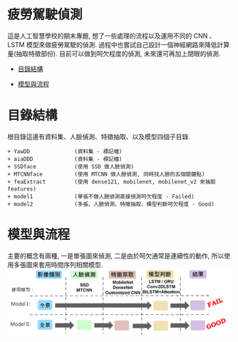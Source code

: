 # 疲勞駕駛偵測
這是人工智慧學校的期末專題, 想了一些處理的流程以及運用不同的 CNN 、 LSTM 模型來做疲勞駕駛的偵測.
過程中也嘗試自己設計一個神經網路來降低計算量(抽取特徵部份).
目前可以做到呵欠程度的偵測, 未來還可再加上閉眼的偵測.

+ [目錄結構](#目錄結構)

+ [模型與流程](#模型與流程)

# 目錄結構
根目錄這邊有資料集、人臉偵測、特徵抽取、以及模型四個子目錄.
```
+ YawDD              (資料集 - 標記檔)
+ aiaDDD             (資料集 - 標記檔)
+ SSDface            (使用 SSD 做人臉偵測)
+ MTCNNface          (使用 MTCNN 做人臉偵測, 同時找人臉的五個關鍵點)
+ feaExtract         (使用 dense121, mobilenet, mobilenet_v2 來抽取 features)
+ model1             (單張不做人臉偵測直接偵測呵欠程度 - Failed)
+ model2             (多張、人臉偵測、特徵抽取、模型判斷呵欠程度 - Good)
```
        
# 模型與流程
主要的概念有兩種, 一是單張圖來偵測, 二是由於呵欠通常是連續性的動作, 所以使用多張圖來套用時間序列相關模型.
![系統流程及使用的模型](flow.png)

